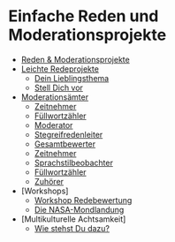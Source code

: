 
# Einfache Reden und Moderationsprojekte

* [Reden & Moderationsprojekte](README.md)
* [Leichte Redeprojekte](leichte_reden/README.md)
  * [Dein Lieblingsthema](leichte_reden/dein_lieblingsthema.md)
  * [Stell Dich vor](leichte_reden/stell_dich_vor.md)
* [Moderationsämter](moderation/README.md)
  * [Zeitnehmer](moderation/zeitnehmer.md)
  * [Füllwortzähler](moderation/fuellwortzaehler.md)
  * [Moderator](moderation/moderator.md)
  * [Stegreifredenleiter](moderation/stegreifredenleiter.md)
  * [Gesamtbewerter](moderation/gesamtbewerter.md)
  * [Zeitnehmer](moderation/zeitnehmer.md)
  * [Sprachstilbeobachter](moderation/sprachstilbeobachter.md)
  * [Füllwortzähler](moderation/fuellwortzaehler.md)
  * [Zuhörer](moderation/zuhoerer.md)
* [Workshops]
  * [Workshop Redebewertung](teamarbeit/workshop_redebewertung.md)
  * [Die NASA-Mondlandung](teamarbeit/mondlandung.md)
* [Multikulturelle Achtsamkeit]
  * [Wie stehst Du dazu?](multikulti/wie_stehst_du_dazu.md)
  